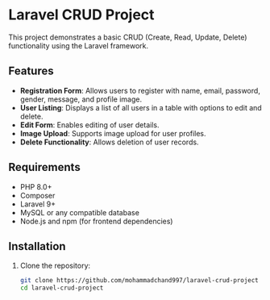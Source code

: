 # Laravel CRUD Project

This project demonstrates a basic CRUD (Create, Read, Update, Delete) functionality using the Laravel framework.

## Features
- **Registration Form**: Allows users to register with name, email, password, gender, message, and profile image.
- **User Listing**: Displays a list of all users in a table with options to edit and delete.
- **Edit Form**: Enables editing of user details.
- **Image Upload**: Supports image upload for user profiles.
- **Delete Functionality**: Allows deletion of user records.

## Requirements
- PHP 8.0+
- Composer
- Laravel 9+
- MySQL or any compatible database
- Node.js and npm (for frontend dependencies)

## Installation
1. Clone the repository:
   ```bash
   git clone https://github.com/mohammadchand997/laravel-crud-project
   cd laravel-crud-project
